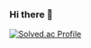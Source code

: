 ### Hi there 👋
[![Solved.ac Profile](http://mazassumnida.wtf/api/generate_badge?boj=joos0207)](https://solved.ac/joos0207)
<!--
**Lee-Yeonjoo/Lee-Yeonjoo** is a ✨ _special_ ✨ repository because its `README.md` (this file) appears on your GitHub profile.

Here are some ideas to get you started:

- 🔭 I’m currently working on ...
- 🌱 I’m currently learning ...
- 👯 I’m looking to collaborate on ...
- 🤔 I’m looking for help with ...
- 💬 Ask me about ...
- 📫 How to reach me: ...
- 😄 Pronouns: ...
- ⚡ Fun fact: ...
-->
